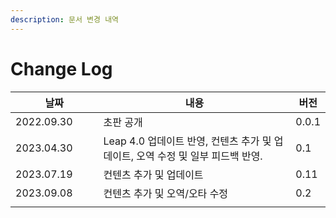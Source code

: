 ```yaml
---
description: 문서 변경 내역
---
```


# Change Log

<table><thead><tr><th width="149.33333333333331">날짜</th><th width="484">내용</th><th>버전</th></tr></thead><tbody><tr><td>2022.09.30</td><td>초판 공개</td><td>0.0.1</td></tr><tr><td>2023.04.30</td><td>Leap 4.0 업데이트 반영, 컨텐츠 추가 및 업데이트, 오역 수정 및 일부 피드백 반영.</td><td>0.1</td></tr><tr><td>2023.07.19</td><td>컨텐츠 추가 및 업데이트 </td><td>0.11</td></tr><tr><td>2023.09.08</td><td>컨텐츠 추가 및 오역/오타 수정</td><td>0.2</td></tr><tr><td></td><td></td><td></td></tr></tbody></table>
